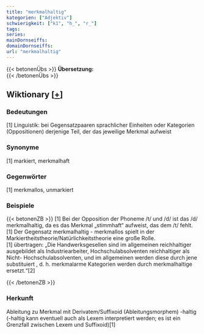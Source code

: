 ```yaml
---
title: "merkmalhaltig"
kategorien: ["Adjektiv"]
schwierigkeit: ["k1", "h_", "r_"]
tags:
series:
mainDornseiffs:
domainDornseiffs:
url: "merkmalhaltig"
---
```


{{< betonenÜbs >}}
**Übersetzung:**  
{{< /betonenÜbs >}}

## Wiktionary [[+](https://de.wiktionary.org/wiki/merkmalhaltig)]

### Bedeutungen
[1] Linguistik: bei Gegensatzpaaren sprachlicher Einheiten oder Kategorien (Oppositionen) derjenige Teil, der das jeweilige Merkmal aufweist  

### Synonyme
[1] markiert, merkmalhaft  

### Gegenwörter
[1] merkmallos, unmarkiert  

### Beispiele
{{< betonenZB >}}
[1] Bei der Opposition der Phoneme /t/ und /d/ ist das /d/ merkmalhaltig, da es das Merkmal „stimmhaft“ aufweist, das dem /t/ fehlt.  
[1] Der Gegensatz merkmalhaltig - merkmallos spielt in der Markiertheitstheorie/Natürlichkeitstheorie eine große Rolle.  
[1] übertragen: „Die Handwerksgesellen sind im allgemeinen reichhaltiger ausgebildet als Industriearbeiter, Hochschulabsolventen reichhaltiger als Nicht- Hochschulabsolventen, und im allgemeinen werden diese durch jene substituiert , d. h. merkmalarme Kategorien werden durch merkmalhaltige ersetzt.“[2]  

{{< /betonenZB >}}
### Herkunft
Ableitung zu Merkmal mit Derivatem/Suffixoid (Ableitungsmorphem) -haltig (-haltig kann eventuell auch als Lexem interpretiert werden; es ist ein Grenzfall zwischen Lexem und Suffixoid)[1]  


